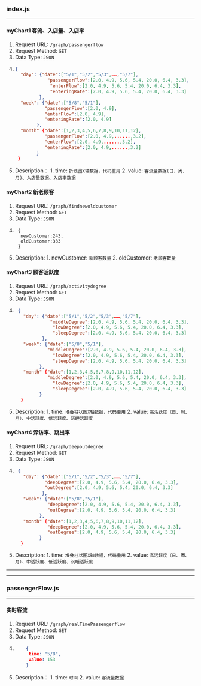 ### **index.js**
---

#### **myChart1 客流、入店量、入店率**
1. Request URL: `/graph/passengerflow`
2. Request Method: `GET`
3. Data Type: `JSON`
4.  ```json
	{
	  "day": {"date":["5/1","5/2","5/3",……,"5/7"],
				"passengerFlow":[2.0, 4.9, 5.6, 5.4, 20.0, 6.4, 3.3],
				 "enterFlow":[2.0, 4.9, 5.6, 5.4, 20.0, 6.4, 3.3],
				 "enteringRate":[2.0, 4.9, 5.6, 5.4, 20.0, 6.4, 3.3]
			 },
	  "week": {"date":["5/8","5/1"],
			   "passengerFlow":[2.0, 4.9],
			   "enterFlow":[2.0, 4.9],
			   "enteringRate":[2.0, 4.9]
			},
	  "month" {"date":[1,2,3,4,5,6,7,8,9,10,11,12],
			   "passengerFlow":[2.0, 4.9,......,3.2],
			   "enterFlow":[2.0, 4.9,......,3.2],
			   "enteringRate":[2.0, 4.9,......,3.2]
			}
	 }
	```
5. Description： 
 			1. time: `折线图X轴数据，代码重用`
 			2. value: `客流量数据(日、周、月)、入店量数据、入店率数据`


#### **myChart2 新老顾客**
1. Request URL: `/graph/findnewoldcustomer`
2. Request Method: `GET`
3. Data Type: `JSON`
4. ```
    {
     newCustomer:243,
     oldCustomer:333
    }
   ```
5. Description:
			1. newCustomer: `新顾客数量`
			2. oldCustomer: `老顾客数量`


#### **myChart3 顾客活跃度**
1. Request URL: `/graph/activitydegree`
2. Request Method: `GET`
3. Data Type: `JSON`
4. ```json	
	{
	  "day": {"date":["5/1","5/2","5/3",……,"5/7"],
				"middleDegree":[2.0, 4.9, 5.6, 5.4, 20.0, 6.4, 3.3],
				 "lowDegree":[2.0, 4.9, 5.6, 5.4, 20.0, 6.4, 3.3],
				 "sleepDegree":[2.0, 4.9, 5.6, 5.4, 20.0, 6.4, 3.3]
			 },
	  "week": {"date":["5/8","5/1"],
			   "middleDegree":[2.0, 4.9, 5.6, 5.4, 20.0, 6.4, 3.3],
				 "lowDegree":[2.0, 4.9, 5.6, 5.4, 20.0, 6.4, 3.3],
				 "sleepDegree":[2.0, 4.9, 5.6, 5.4, 20.0, 6.4, 3.3]
			},
	  "month" {"date":[1,2,3,4,5,6,7,8,9,10,11,12],
			   "middleDegree":[2.0, 4.9, 5.6, 5.4, 20.0, 6.4, 3.3],
				 "lowDegree":[2.0, 4.9, 5.6, 5.4, 20.0, 6.4, 3.3],
				 "sleepDegree":[2.0, 4.9, 5.6, 5.4, 20.0, 6.4, 3.3]
			}
	 }
   ```
5. Description:
			1. time: `堆叠柱状图X轴数据，代码重用`
			2. value: `高活跃度（日、周、月）、中活跃度、低活跃度、沉睡活跃度`
			
			
#### **myChart4 深访率、跳出率**
1. Request URL: `/graph/deepoutdegree`
2. Request Method: `GET`
3. Data Type: `JSON`
4. ```json
	{
	  "day": {"date":["5/1","5/2","5/3",……,"5/7"],
			  "deepDegree":[2.0, 4.9, 5.6, 5.4, 20.0, 6.4, 3.3],
			  "outDegree":[2.0, 4.9, 5.6, 5.4, 20.0, 6.4, 3.3]
			 },
	  "week": {"date":["5/8","5/1"],
			   "deepDegree":[2.0, 4.9, 5.6, 5.4, 20.0, 6.4, 3.3],
			   "outDegree":[2.0, 4.9, 5.6, 5.4, 20.0, 6.4, 3.3]
			},
	  "month" {"date":[1,2,3,4,5,6,7,8,9,10,11,12],
			   "deepDegree":[2.0, 4.9, 5.6, 5.4, 20.0, 6.4, 3.3],
			   "outDegree":[2.0, 4.9, 5.6, 5.4, 20.0, 6.4, 3.3]
			}
	 }
   ```
5. Description:
			1. time: `堆叠柱状图X轴数据，代码重用`
			2. value: `高活跃度（日、周、月）、中活跃度、低活跃度、沉睡活跃度`
			
			


---

---


### **passengerFlow.js**
---
#### **实时客流**
1. Request URL: `/graph/realTimePassengerflow`
2. Request Method: `GET`
3. Data Type: `JSON`
4.  ```json
		{
		 time: "5/8",
		 value: 153		   
		}
	```
5. Description： 
 			1. time: `时间`
 			2. value: `客流量数据`














